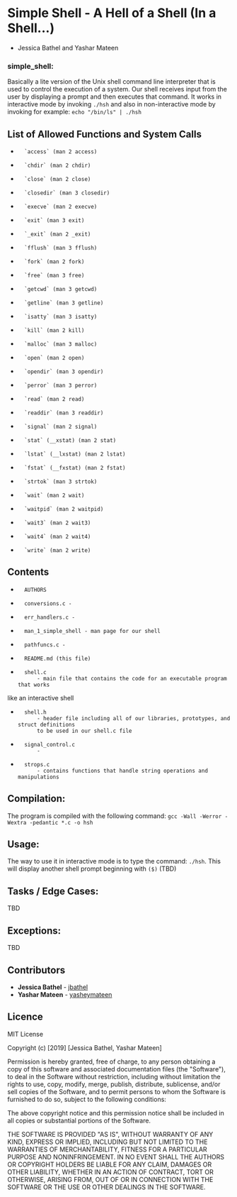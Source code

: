 # Simple Shell - A Hell of a Shell (In a Shell...) 
 - Jessica Bathel and Yashar Mateen

### simple_shell:
 Basically a lite version of the Unix shell command line interpreter
that is used to control the execution of a system. Our shell receives input from the user
 by displaying a prompt and then executes that command. It works in interactive mode by
invoking `./hsh` and also in non-interactive mode by invoking for example: `echo "/bin/ls" | ./hsh`

## List of Allowed Functions and System Calls
*       `access` (man 2 access)
*       `chdir` (man 2 chdir)
*       `close` (man 2 close)
*       `closedir` (man 3 closedir)
*       `execve` (man 2 execve)
*       `exit` (man 3 exit)
*       `_exit` (man 2 _exit)
*       `fflush` (man 3 fflush)
*       `fork` (man 2 fork)
*       `free` (man 3 free)
*       `getcwd` (man 3 getcwd)
*       `getline` (man 3 getline)
*       `isatty` (man 3 isatty)
*       `kill` (man 2 kill)
*       `malloc` (man 3 malloc)
*       `open` (man 2 open)
*       `opendir` (man 3 opendir)
*       `perror` (man 3 perror)
*       `read` (man 2 read)
*       `readdir` (man 3 readdir)
*       `signal` (man 2 signal)
*       `stat` (__xstat) (man 2 stat)
*       `lstat` (__lxstat) (man 2 lstat)
*       `fstat` (__fxstat) (man 2 fstat)
*       `strtok` (man 3 strtok)
*       `wait` (man 2 wait)
*       `waitpid` (man 2 waitpid)
*       `wait3` (man 2 wait3)
*       `wait4` (man 2 wait4)
*       `write` (man 2 write)

## Contents
*       AUTHORS
*       conversions.c - 
*       err_handlers.c -
*       man_1_simple_shell - man page for our shell
*       pathfuncs.c - 
*       README.md (this file)
*       shell.c 
			- main file that contains the code for an executable program that works
like an interactive shell
*       shell.h
			- header file including all of our libraries, prototypes, and struct definitions 
			to be used in our shell.c file
*       signal_control.c
 			- 
*       strops.c 
			- contains functions that handle string operations and manipulations

## Compilation:
 The program is compiled with the following command: 
 `gcc -Wall -Werror -Wextra -pedantic *.c -o hsh`

## Usage:
The way to use it in interactive mode is to type the command:
 `./hsh`.
  This will display another shell prompt beginning with `($)` (TBD)
  
## Tasks / Edge Cases:
TBD
 
## Exceptions:
TBD
 

## Contributors
* **Jessica Bathel** - [jbathel](https://github.com/jbathel)
* **Yashar Mateen** - [yasheymateen](https://github.com/yasheymateen)
 
## Licence

MIT License

Copyright (c) [2019] [Jessica Bathel, Yashar Mateen]

Permission is hereby granted, free of charge, to any person obtaining a copy
of this software and associated documentation files (the "Software"), to deal
in the Software without restriction, including without limitation the rights
to use, copy, modify, merge, publish, distribute, sublicense, and/or sell
copies of the Software, and to permit persons to whom the Software is
furnished to do so, subject to the following conditions:

The above copyright notice and this permission notice shall be included in all
copies or substantial portions of the Software.

THE SOFTWARE IS PROVIDED "AS IS", WITHOUT WARRANTY OF ANY KIND, EXPRESS OR
IMPLIED, INCLUDING BUT NOT LIMITED TO THE WARRANTIES OF MERCHANTABILITY,
FITNESS FOR A PARTICULAR PURPOSE AND NONINFRINGEMENT. IN NO EVENT SHALL THE
AUTHORS OR COPYRIGHT HOLDERS BE LIABLE FOR ANY CLAIM, DAMAGES OR OTHER
LIABILITY, WHETHER IN AN ACTION OF CONTRACT, TORT OR OTHERWISE, ARISING FROM,
OUT OF OR IN CONNECTION WITH THE SOFTWARE OR THE USE OR OTHER DEALINGS IN THE
SOFTWARE.